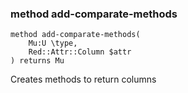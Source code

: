 ### method add-comparate-methods

```perl6
method add-comparate-methods(
    Mu:U \type,
    Red::Attr::Column $attr
) returns Mu
```

Creates methods to return columns

